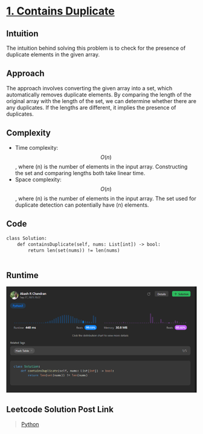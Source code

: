 # [1. Contains Duplicate](https://leetcode.com/problems/contains-duplicate/)

## Intuition
The intuition behind solving this problem is to check for the presence of duplicate elements in the given array.

## Approach
The approach involves converting the given array into a set, which automatically removes duplicate elements. By comparing the length of the original array with the length of the set, we can determine whether there are any duplicates. If the lengths are different, it implies the presence of duplicates.

## Complexity
- Time complexity: $$O(n)$$, where \(n\) is the number of elements in the input array. Constructing the set and comparing lengths both take linear time.
- Space complexity: $$O(n)$$, where \(n\) is the number of elements in the input array. The set used for duplicate detection can potentially have \(n\) elements.


## Code
```
class Solution:
    def containsDuplicate(self, nums: List[int]) -> bool:
        return len(set(nums)) != len(nums)
        
```
## Runtime

![Alt text](image.png)


## Leetcode Solution Post Link
> [Python](https://leetcode.com/problems/contains-duplicate/solutions/4096768/simplest-python-solution-using-hashset-beats-99-59/)